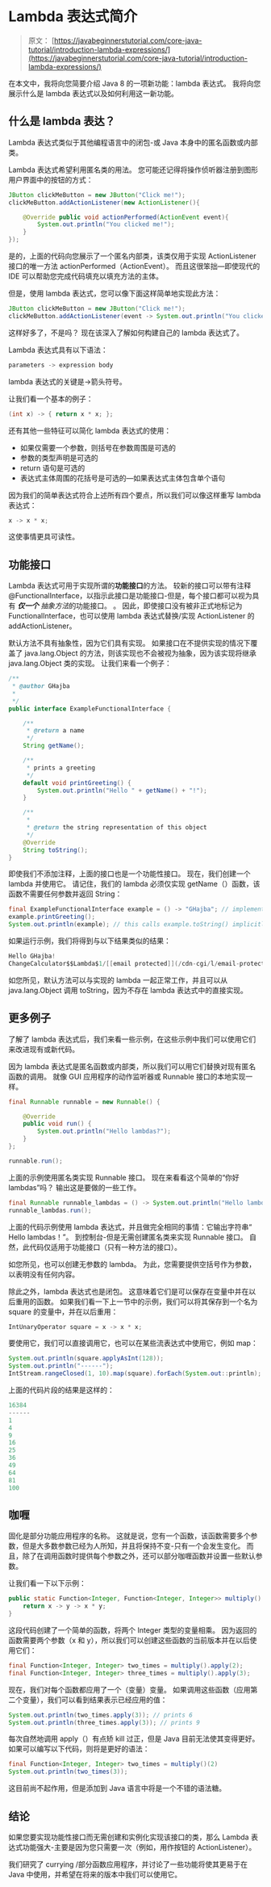 # Lambda 表达式简介

> 原文： [https://javabeginnerstutorial.com/core-java-tutorial/introduction-lambda-expressions/](https://javabeginnerstutorial.com/core-java-tutorial/introduction-lambda-expressions/)

在本文中，我将向您简要介绍 Java 8 的一项新功能：lambda 表达式。 我将向您展示什么是 lambda 表达式以及如何利用这一新功能。

## 什么是 lambda 表达？

Lambda 表达式类似于其他编程语言中的闭包-或 Java 本身中的匿名函数或内部类。

Lambda 表达式希望利用匿名类的用法。 您可能还记得将操作侦听器注册到图形用户界面中的按钮的方式：

```java
JButton clickMeButton = new JButton("Click me!");
clickMeButton.addActionListener(new ActionListener(){

    @Override public void actionPerformed(ActionEvent event){
        System.out.println("You clicked me!");
    }
});
```

是的，上面的代码向您展示了一个匿名内部类，该类仅用于实现 ActionListener 接口的唯一方法 actionPerformed（ActionEvent）。 而且这很笨拙—即使现代的 IDE 可以帮助您完成代码填充以填充方法的主体。

但是，使用 lambda 表达式，您可以像下面这样简单地实现此方法：

```java
JButton clickMeButton = new JButton("Click me!");
clickMeButton.addActionListener(event -> System.out.println("You clicked me!"));
```

这样好多了，不是吗？ 现在该深入了解如何构建自己的 lambda 表达式了。

Lambda 表达式具有以下语法：

```java
parameters -> expression body
```

lambda 表达式的关键是->箭头符号。

让我们看一个基本的例子：

```java
(int x) -> { return x * x; };
```

还有其他一些特征可以简化 lambda 表达式的使用：

*   如果仅需要一个参数，则括号在参数周围是可选的
*   参数的类型声明是可选的
*   return 语句是可选的
*   表达式主体周围的花括号是可选的—如果表达式主体包含单个语句

因为我们的简单表达式符合上述所有四个要点，所以我们可以像这样重写 lambda 表达式：

```java
x -> x * x;
```

这使事情更具可读性。

## 功能接口

Lambda 表达式可用于实现所谓的**功能接口**的方法。 较新的接口可以带有注释@FunctionalInterface，以指示此接口是功能接口-但是，每个接口都可以视为具有 ***仅一个*** *抽象方法*的功能接口。 。 因此，即使接口没有被非正式地标记为 FunctionalInterface，也可以使用 lambda 表达式替换/实现 ActionListener 的 addActionListener。

默认方法不具有抽象性，因为它们具有实现。 如果接口在不提供实现的情况下覆盖了 java.lang.Object 的方法，则该实现也不会被视为抽象，因为该实现将继承 java.lang.Object 类的实现。 让我们来看一个例子：

```java
/**
 * @author GHajba
 *
 */
public interface ExampleFunctionalInterface {

    /**
     * @return a name
     */
    String getName();

    /**
     * prints a greeting
     */
    default void printGreeting() {
        System.out.println("Hello " + getName() + "!");
    }

    /**
     *
     * @return the string representation of this object
     */
    @Override
    String toString();
}
```

即使我们不添加注释，上面的接口也是一个功能性接口。 现在，我们创建一个 lambda 并使用它。 请记住，我们的 lambda 必须仅实现 getName（）函数，该函数不需要任何参数并返回 String：

```java
final ExampleFunctionalInterface example = () -> "GHajba"; // implements the getName() function
example.printGreeting();
System.out.println(example); // this calls example.toString() implicitly
```

如果运行示例，我们将得到与以下结果类似的结果：

```java
Hello GHajba!
ChangeCalculator$$Lambda$1/[[email protected]](/cdn-cgi/l/email-protection)
```

如您所见，默认方法可以与实现的 lambda 一起正常工作，并且可以从 java.lang.Object 调用 toString，因为不存在 lambda 表达式中的直接实现。

## 更多例子

了解了 lambda 表达式后，我们来看一些示例，在这些示例中我们可以使用它们来改进现有或新代码。

因为 lambda 表达式是匿名函数或内部类，所以我们可以用它们替换对现有匿名函数的调用。 就像 GUI 应用程序的动作监听器或 Runnable 接口的本地实现一样。

```java
final Runnable runnable = new Runnable() {

    @Override
    public void run() {
        System.out.println("Hello lambdas?");
    }
};

runnable.run();
```

上面的示例使用匿名类实现 Runnable 接口。 现在来看看这个简单的“你好 lambdas”吗？ 输出这是要做的一些工作。

```java
final Runnable runnable_lambdas = () -> System.out.println("Hello lambdas!");
runnable_lambdas.run();
```

上面的代码示例使用 lambda 表达式，并且做完全相同的事情：它输出字符串“ Hello lambdas！”。 到控制台-但是无需创建匿名类来实现 Runnable 接口。 自然，此代码仅适用于功能接口（只有一种方法的接口）。

如您所见，也可以创建无参数的 lambda。 为此，您需要提供空括号作为参数，以表明没有任何内容。

除此之外，lambda 表达式也是闭包。 这意味着它们是可以保存在变量中并在以后重用的函数。 如果我们看一下上一节中的示例，我们可以将其保存到一个名为 square 的变量中，并在以后重用：

```java
IntUnaryOperator square = x -> x * x;
```

要使用它，我们可以直接调用它，也可以在某些流表达式中使用它，例如 map：

```java
System.out.println(square.applyAsInt(128));
System.out.println("------");
IntStream.rangeClosed(1, 10).map(square).forEach(System.out::println);
```

上面的代码片段的结果是这样的：

```java
16384
------
1
4
9
16
25
36
49
64
81
100
```

## 咖喱

固化是部分功能应用程序的名称。 这就是说，您有一个函数，该函数需要多个参数，但是大多数参数已经为人所知，并且将保持不变-只有一个会发生变化。 而且，除了在调用函数时提供每个参数之外，还可以部分咖喱函数并设置一些默认参数。

让我们看一下以下示例：

```java
public static Function<Integer, Function<Integer, Integer>> multiply() {
    return x -> y -> x * y;
}
```

这段代码创建了一个简单的函数，将两个 Integer 类型的变量相乘。 因为返回的函数需要两个参数（x 和 y），所以我们可以创建这些函数的当前版本并在以后使用它们：

```java
final Function<Integer, Integer> two_times = multiply().apply(2);
final Function<Integer, Integer> three_times = multiply().apply(3);
```

现在，我们对每个函数都应用了一个（变量）变量。 如果调用这些函数（应用第二个变量），我们可以看到结果表示已经应用的值：

```java
System.out.println(two_times.apply(3)); // prints 6
System.out.println(three_times.apply(3)); // prints 9
```

每次自然地调用 apply（）有点矫 kill 过正，但是 Java 目前无法使其变得更好。 如果可以编写以下代码，则将是更好的语法：

```java
final Function<Integer, Integer> two_times = multiply()(2)
System.out.println(two_times(3));
```

这目前尚不起作用，但是添加到 Java 语言中将是一个不错的语法糖。

## 结论

如果您要实现功能性接口而无需创建和实例化实现该接口的类，那么 Lambda 表达式功能强大-主要是因为您只需要一次（例如，用作按钮的 ActionListener）。

我们研究了 currying /部分函数应用程序，并讨论了一些功能将使其更易于在 Java 中使用，并希望在将来的版本中我们可以使用它。